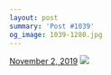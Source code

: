 ```yaml
---
layout: post
summary: 'Post #1039'
og_image: 1039-1280.jpg
---
```


<p>
  <time>
    <a href="/1039">November 2, 2019</a>
  </time>
  <a href="/1039">
    <img src="{{ site.assets_url }}/1039-640.jpg" srcset="{{ site.assets_url }}/1039-320.jpg 320w, {{ site.assets_url }}/1039-640.jpg 640w, {{ site.assets_url }}/1039-960.jpg 960w, {{ site.assets_url }}/1039-1280.jpg 1280w" sizes="(min-width: 700px) 50vw, calc(100vw - 2rem)" />
  </a>
</p>

